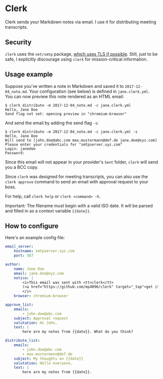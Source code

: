# Clerk

Clerk sends your Markdown notes via email.
I use it for distributing meeting transcripts.

## Security

`clerk` uses the `net/smtp` package,
[which uses TLS if possible](https://golang.org/pkg/net/smtp/#SendMail).
Still, just to be safe, I explicitly discourage using `clerk` for mission-critical information.

## Usage example

Suppose you've written a note in Markdown and saved it to `2017-12-04_note.md`.
Your configuration (see below) is defined in `jane.clerk.yml`.
You can now preview this note rendered as an HTML email:

```
$ clerk distribute -m 2017-12-04_note.md -c jane.clerk.yml
Hello, Jane Doe
Send flag not set: opening preview in "chromium-browser"
```

And send the email by adding the send flag `-s`:

```
$ clerk distribute -m 2017-12-04_note.md -c jane.clerk.yml -s
Hello, Jane Doe
Will send to [john.doe@abc.com max.mustermann@def.de jane.doe@xyz.com]
Please enter your credentials for "smtpserver.xyz.com"
Login: janedoe
Password:
```

Since this email will not appear in your provider's `Sent` folder,
`clerk` will send you a BCC copy.

Since `clerk` was designed for meeting transcripts,
you can also use the `clerk approve` command to send an email with approval request to your boss.

For help, call `clerk help` or `clerk <command> -h`.

Important: The filename _must_ begin with a valid ISO date.
It will be parsed and filled in as a context variable `{{date}}`.

## How to configure

Here's an example config file:

```yaml
email_server:
    hostname: smtpserver.xyz.com
    port: 587

author:
    name: Jane Doe
    email: jane.doe@xyz.com
    notice: |
        <i>This email was sent with <tt>clerk</tt>
        (<a href="https://github.com/mp4096/clerk" target="_top">get it on GitHub</a>).
        </i>
    browser: chromium-browser

approve_list:
    emails:
        - john.doe@abc.com
    subject: Approval request
    salutation: Hi John,
    text: |
        here are my notes from {{date}}. What do you think?

distribute_list:
    emails:
        - john.doe@abc.com
        - max.mustermann@def.de
    subject: My thoughts on {{date}}
    salutation: Hello everyone,
    text: |
        here are my notes from {{date}}.
```
